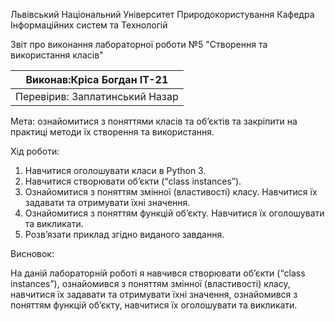 Львівський Національний Університет Природокористування
Кафедра Інформаційних систем та Технологій



Звіт про виконання лабораторної роботи №5
"Створення та використання класів"



| Виконав:Кріса Богдан ІТ-21 |
|----------------------------------------------|
| Перевірив: Заплатинський Назар              |




Мета: ознайомитися з поняттями класів та об’єктів та закріпити
на практиці методи їх створення та використання.



Хід роботи:
1. Навчитися оголошувати класи в Python 3.
2. Навчитися створювати об’єкти (“class instances”).
3. Ознайомитися з поняттям змінної (властивості) класу. Навчитися їх
задавати та отримувати їхні значення.
4. Ознайомитися з поняттям функцій об’єкту. Навчитися їх оголошувати
та викликати.
5. Розв’язати приклад згідно виданого завдання.


Висновок: 

На даній лабораторній роботі я навчився створювати об’єкти (“class instances”), ознайомився з поняттям змінної (властивості) класу, навчитися їх
задавати та отримувати їхні значення, ознайомився з поняттям функцій об’єкту, навчитися їх оголошувати та викликати.
